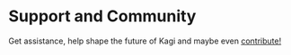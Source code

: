 # Support and Community

Get assistance, help shape the future of Kagi and maybe even [contribute!](./contribute.md)
